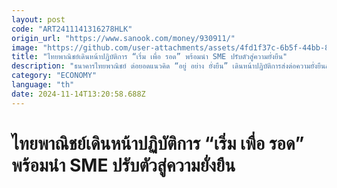 ```yaml
---
layout: post
code: "ART2411141316278HLK"
origin_url: "https://www.sanook.com/money/930911/"
image: "https://github.com/user-attachments/assets/4fd1f37c-6b5f-44bb-874c-5bf8305aabca"
title: "ไทยพาณิชย์เดินหน้าปฏิบัติการ “เริ่ม เพื่อ รอด” พร้อมนำ SME ปรับตัวสู่ความยั่งยืน"
description: "ธนาคารไทยพาณิชย์ ต่อยอดแนวคิด “อยู่ อย่าง ยั่งยืน” เดินหน้าปฏิบัติการส่งต่อความยั่งยืนสู่ลูกค้าเอสเอ็มอีด้วยโครงการ “เริ่ม เพื่อ รอด” มุ่งเปลี่ยนความท้าทายจากกระแสความยั่งยืนเป็นโอกาสทางธุรกิจ เตรียมอัดฉีดเงินทุนแก่ SME ตั้งเป้าสินเชื่อเพื่อความยั่งยืนประมาณปีละ 2,000 ล้านบาท"
category: "ECONOMY"
language: "th"
date: 2024-11-14T13:20:58.688Z
---
```


# ไทยพาณิชย์เดินหน้าปฏิบัติการ “เริ่ม เพื่อ รอด” พร้อมนำ SME ปรับตัวสู่ความยั่งยืน